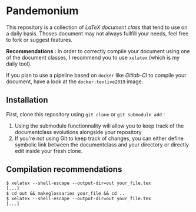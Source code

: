 # Pandemonium

This repository is a collection of _LaTeX document class_ that tend to use on a daily basis. Thoses document may not always fullfill your needs, feel free to fork or suggest features.

__Recommendations :__ In order to correctly compile your document using one of the document classes, I recommend you to use `xelatex` (which is my daily tool).

If you plan to use a pipeline based on `docker` like _Gitlab-CI_ to compile your document, have a look at the `docker:texlive2019` image.

## Installation

First, clone this repository using `git clone` or `git submodule add` :

1. Using the submodule functionnality will allow you to keep track of the documentclass evolutions alongside your repository
1. If you're not using Git to keep track of changes, you can either define symbolic link between the documentclass and your directory or directly edit inside your fresh clone.

## Compilation recommendations

```console
$ xelatex --shell-escape --output-dir=out your_file.tex
[...]
$ cd out && makeglossaries your_file && cd ..
$ xelatex --shell-escape --output-dir=out your_file.tex
[...]
```